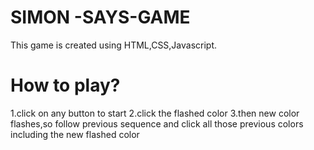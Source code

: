 # SIMON -SAYS-GAME
This game is created using HTML,CSS,Javascript.
# How to play?
1.click on any button to start
2.click the flashed color
3.then new color flashes,so follow previous sequence and click all those previous colors including the new flashed color
